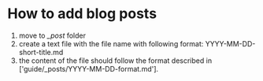 # How to add blog posts

1. move to *_post* folder
2. create a text file with the file name with following format: YYYY-MM-DD-short-title.md
3. the content of the file should follow the format described in ['guide/_posts/YYYY-MM-DD-format.md'].
